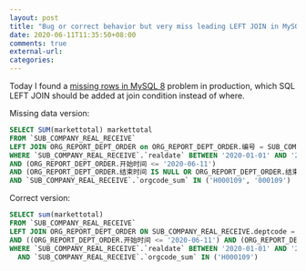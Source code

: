 ```yaml
---
layout: post
title: "Bug or correct behavior but very miss leading LEFT JOIN in MySQL 8"
date: 2020-06-11T11:35:50+08:00
comments: true
external-url:
categories:
---
```


Today I found a [missing rows in MySQL 8](https://stackoverflow.com/questions/33555581/mysql-left-join-function-results-missing-rows) problem in production, which SQL LEFT JOIN should be added at join condition instead of where.

Missing data version:

```sql
SELECT SUM(markettotal) markettotal
FROM `SUB_COMPANY_REAL_RECEIVE`
LEFT JOIN ORG_REPORT_DEPT_ORDER on ORG_REPORT_DEPT_ORDER.编号 = SUB_COMPANY_REAL_RECEIVE.deptcode_sum
WHERE `SUB_COMPANY_REAL_RECEIVE`.`realdate` BETWEEN '2020-01-01' AND '2020-06-30'
AND (ORG_REPORT_DEPT_ORDER.开始时间 <= '2020-06-11')
AND (ORG_REPORT_DEPT_ORDER.结束时间 IS NULL OR ORG_REPORT_DEPT_ORDER.结束时间 >= '2020-06-11')
AND `SUB_COMPANY_REAL_RECEIVE`.`orgcode_sum` IN ('H000109', '000109')
```

Correct version:

```sql
SELECT sum(markettotal)
FROM `SUB_COMPANY_REAL_RECEIVE`
LEFT JOIN ORG_REPORT_DEPT_ORDER ON SUB_COMPANY_REAL_RECEIVE.deptcode = ORG_REPORT_DEPT_ORDER.编号
AND ((ORG_REPORT_DEPT_ORDER.开始时间 <= '2020-06-11') AND (ORG_REPORT_DEPT_ORDER.结束时间 IS NULL OR ORG_REPORT_DEPT_ORDER.结束时间 >= '2020-06-11'))
WHERE `SUB_COMPANY_REAL_RECEIVE`.`realdate` BETWEEN '2020-01-01' AND '2020-06-30'
  AND `SUB_COMPANY_REAL_RECEIVE`.`orgcode_sum` IN ('H000109')
```
